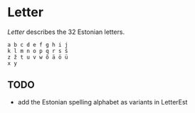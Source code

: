 Letter
======

*Letter* describes the 32 Estonian letters.

    a b c d e f g h i j
    k l m n o p q r s š
    z ž t u v w õ ä ö ü
    x y


TODO
----

  * add the Estonian spelling alphabet as variants in LetterEst
